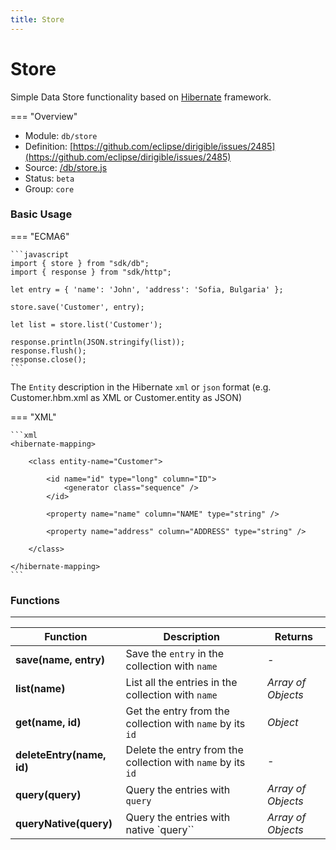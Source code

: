 ```yaml
---
title: Store
---
```


Store
===

Simple Data Store functionality based on [Hibernate](https://hibernate.org/) framework.

=== "Overview"
- Module: `db/store`
- Definition: [https://github.com/eclipse/dirigible/issues/2485](https://github.com/eclipse/dirigible/issues/2485)
- Source: [/db/store.js](https://github.com/eclipse/dirigible/blob/master/components/api-database/src/main/resources/META-INF/dirigible/db/store.js)
- Status: `beta`
- Group: `core`


### Basic Usage

=== "ECMA6"

    ```javascript
    import { store } from "sdk/db";
    import { response } from "sdk/http";

    let entry = { 'name': 'John', 'address': 'Sofia, Bulgaria' };

    store.save('Customer', entry);

    let list = store.list('Customer');

    response.println(JSON.stringify(list));
    response.flush();
    response.close();
    ```

<!-- === "CommonJS"

    ```javascript
    const store = require("db/store");
    const response = require("http/response");

    let entry = { 'name': 'John', 'address': 'Sofia, Bulgaria' };

    store.save('Customer', entry);

    let list = store.list('Customer');

    response.println(JSON.stringify(list));
    response.flush();
    response.close();
    ``` -->

The `Entity` description in the Hibernate `xml` or `json` format (e.g. Customer.hbm.xml as XML or Customer.entity as JSON)

=== "XML"

    ```xml
    <hibernate-mapping>

        <class entity-name="Customer">

            <id name="id" type="long" column="ID">
                <generator class="sequence" />
            </id>

            <property name="name" column="NAME" type="string" />

            <property name="address" column="ADDRESS" type="string" />

        </class>

    </hibernate-mapping>
    ```

    



### Functions

---

Function     | Description | Returns
------------ | ----------- | --------
**save(name, entry)**   | Save the `entry` in the collection with `name` | *-*
**list(name)**   | List all the entries in the collection with `name` | *Array of Objects*
**get(name, id)**   | Get the entry from the collection with `name` by its `id` | *Object*
**deleteEntry(name, id)**   | Delete the entry from the collection with `name` by its `id` | *-*
**query(query)**   | Query the entries with `query` | *Array of Objects*
**queryNative(query)**   | Query the entries with native `query`` | *Array of Objects*

